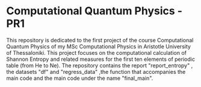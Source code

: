 # Computational Quantum Physics - PR1
This repository is dedicated to the first project of the course Computational Quantum Physics of
my MSc Computational Physics in Aristotle University of Thessaloniki. This project focuses on
the computational calculation of Shannon Entropy 
and related measures for the first ten 
elements of periodic table (from He to Ne). The repository contains the report "report_entropy" , the datasets
"df" and "regress_data" ,the function that accompanies the main code and the main code under
the name "final_main".
